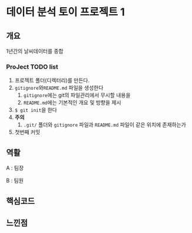# 데이터 분석 토이 프로젝트 1

## 개요

1년간의 날씨데이터를 종합



### ProJect TODO list

1. 프로젝트 폴더(디렉터리)를 만든다.
2. `gitignore`와`README.md` 파일을 생성한다
   1. `gitignore`에는 git의 파일관리에서 무시할 내용을
   2. `README.md`에는 기본적인 개요 및 방향을 제시
3. `$ git init`을 한다
4. **주의**
   1. `.git/` 폴더와 `gitignore` 파일과 `README.md` 파일이 같은 위치에 존재하는가
5. 첫번째 커밋

## 역활

A : 팀장

B : 팀원



## 핵심코드



## 느낀점

